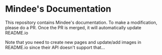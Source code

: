 # Mindee's Documentation

This repository contains Mindee's documentation. To make a modification, please do a PR. Once the PR is merged, it will automatically update README.io

Note that you need to create new pages and update/add images in README.io since their API doesn't support that...

